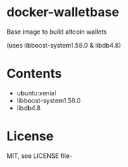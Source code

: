 # docker-walletbase
Base image to build altcoin wallets

(uses libboost-system1.58.0 & libdb4.8)

# Contents
- ubuntu:xenial
- libboost-system1.58.0
- libdb4.8

# License
MIT, see LICENSE file-